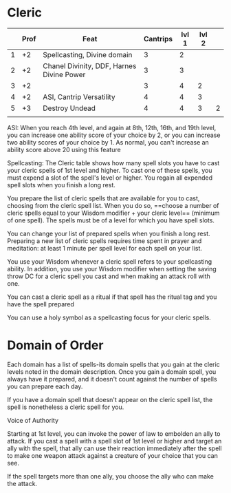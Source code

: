 # Cleric

|     | Prof | Feat                                      | Cantrips | lvl 1 | lvl 2 |     |
| --- | ---- | ----------------------------------------- | -------- | ----- | ----- | --- |
| 1   | +2   | Spellcasting, Divine domain               | 3        | 2     |       |     |
| 2   | +2   | Chanel Divinity, DDF, Harnes Divine Power | 3        | 3     |       |     |
| 3   | +2   |                                           | 3        | 4     | 2     |     |
| 4   | +2   | ASI, Cantrip Versatility                  | 4        | 4     | 3     |     |
| 5   | +3   | Destroy Undead                            | 4        | 4     | 3     | 2   |
|     |      |                                           |          |       |       |     |

ASI:
When you reach 4th level, and again at 8th, 12th, 16th, and 19th level, you can increase one ability score of your choice by 2, or you can increase two ability scores of your choice by 1. As normal, you can't increase an ability score above 20 using this feature

Spellcasting:
The Cleric table shows how many spell slots you have to cast your cleric spells of 1st level and higher. To cast one of these spells, you must expend a slot of the spell's level or higher. You regain all expended spell slots when you finish a long rest.

You prepare the list of cleric spells that are available for you to cast, choosing from the cleric spell list. When you do so, ==choose a number of cleric spells equal to your Wisdom modifier + your cleric level== (minimum of one spell). The spells must be of a level for which you have spell slots.

You can change your list of prepared spells when you finish a long rest. Preparing a new list of cleric spells requires time spent in prayer and meditation: at least 1 minute per spell level for each spell on your list.

You use your Wisdom whenever a cleric spell refers to your spellcasting ability.
In addition, you use your Wisdom modifier when setting the saving throw DC for a cleric spell you cast and when making an attack roll with one.

You can cast a cleric spell as a ritual if that spell has the ritual tag and you have the spell prepared

You can use a holy symbol as a spellcasting focus for your cleric spells.

# Domain of Order

Each domain has a list of spells-its domain spells that you gain at the cleric levels noted in the domain description. Once you gain a domain spell, you always have it prepared, and it doesn't count against the number of spells you can prepare each day.

If you have a domain spell that doesn't appear on the cleric spell list, the spell is nonetheless a cleric spell for you.

Voice of Authority

Starting at 1st level, you can invoke the power of law to embolden an ally to attack. If you cast a spell with a spell slot of 1st level or higher and target an ally with the spell, that ally can use their reaction immediately after the spell to make one weapon attack against a creature of your choice that you can see.

If the spell targets more than one ally, you choose the ally who can make the attack.